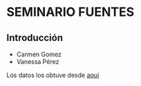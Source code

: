 # SEMINARIO FUENTES

## Introducción

- Carmen Gomez
- Vanessa Pérez

Los datos los obtuve desde [aquí](www.ubu.es)